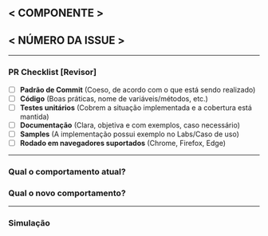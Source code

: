 ## < COMPONENTE >
<!-- Descreva o componente ou funcionalidade impactada -->

## < NÚMERO DA ISSUE >
<!-- Insira o número da issue relacionada a este PR -->

---

### PR Checklist [Revisor]

- [ ] **Padrão de Commit** (Coeso, de acordo com o que está sendo realizado)
- [ ] **Código** (Boas práticas, nome de variáveis/métodos, etc.)
- [ ] **Testes unitários** (Cobrem a situação implementada e a cobertura está mantida)
- [ ] **Documentação** (Clara, objetiva e com exemplos, caso necessário)
- [ ] **Samples** (A implementação possui exemplo no Labs/Caso de uso)
- [ ] **Rodado em navegadores suportados** (Chrome, Firefox, Edge)

---

### Qual o comportamento atual?
<!-- Explique o comportamento antes da mudança -->

### Qual o novo comportamento?
<!-- Explique o comportamento após a mudança -->

---

### Simulação
<!-- Explique como testar sua alteração -->
